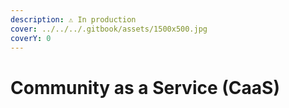 ```yaml
---
description: ⚠️ In production
cover: ../../../.gitbook/assets/1500x500.jpg
coverY: 0
---
```


# Community as a Service (CaaS)

